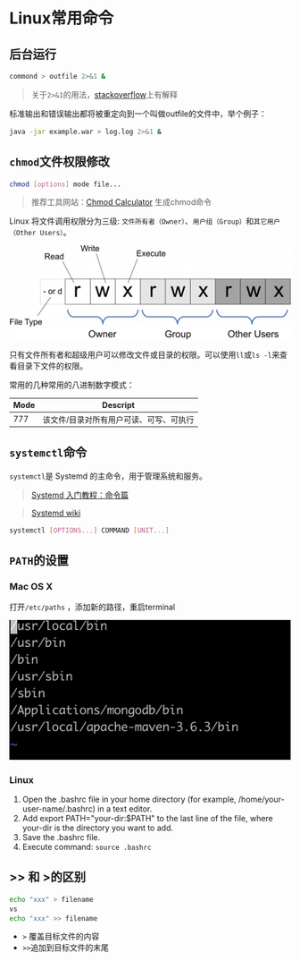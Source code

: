 # Linux常用命令

## 后台运行

```bash
commond > outfile 2>&1 &
```

> 关于`2>&1`的用法，[stackoverflow](https://stackoverflow.com/questions/818255/in-the-shell-what-does-21-mean?answertab=active#tab-top)上有解释

标准输出和错误输出都将被重定向到一个叫做outfile的文件中，举个例子：

```bash
java -jar example.war > log.log 2>&1 &
```

## `chmod`文件权限修改

```bash
chmod [options] mode file...
```

> 推荐工具网站：[Chmod Calculator](https://chmodcommand.com/) 生成chmod命令

Linux 将文件调用权限分为三级: `文件所有者（Owner）`、`用户组（Group）`和`其它用户（Other Users）`。

![linux-command-chomd-1](./Assets/100578178-aaa56900-331c-11eb-8b9f-d34ca8b13b57.jpg)

只有文件所有者和超级用户可以修改文件或目录的权限。可以使用`ll`或`ls -l`来查看目录下文件的权限。

常用的几种常用的八进制数字模式：

| Mode | Descript                                |
| ---- | --------------------------------------- |
| 777  | 该文件/目录对所有用户可读、可写、可执行 |

## `systemctl`命令

`systemctl`是 Systemd 的主命令，用于管理系统和服务。

> [Systemd 入门教程：命令篇](http://www.ruanyifeng.com/blog/2016/03/systemd-tutorial-commands.html)

> [Systemd wiki](https://wiki.archlinux.org/index.php/systemd_(%E7%AE%80%E4%BD%93%E4%B8%AD%E6%96%87))

```bash
systemctl [OPTIONS...] COMMAND [UNIT...]
```

## `PATH`的设置

### Mac OS X

打开`/etc/paths` ，添加新的路径，重启terminal

![image](./Assets/103116963-51262500-46a3-11eb-8285-976398522ca3.png)

### Linux

1. Open the .bashrc file in your home directory (for example, /home/your-user-name/.bashrc) in a text editor.
2. Add export PATH="your-dir:$PATH" to the last line of the file, where your-dir is the directory you want to add.
3. Save the .bashrc file.
4. Execute command: `source .bashrc`



## >> 和 >的区别

```bash
echo "xxx" > filename 
vs 
echo "xxx" >> filename
```

- `>` 覆盖目标文件的内容
- `>>`追加到目标文件的末尾

